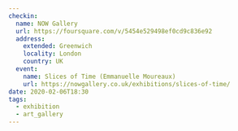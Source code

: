 ```yaml
---
checkin:
  name: NOW Gallery
  url: https://foursquare.com/v/5454e529498ef0cd9c836e92
  address:
    extended: Greenwich
    locality: London
    country: UK
  event:
    name: Slices of Time (Emmanuelle Moureaux)
    url: https://nowgallery.co.uk/exhibitions/slices-of-time/
date: 2020-02-06T18:30
tags:
  - exhibition
  - art_gallery
---
```


